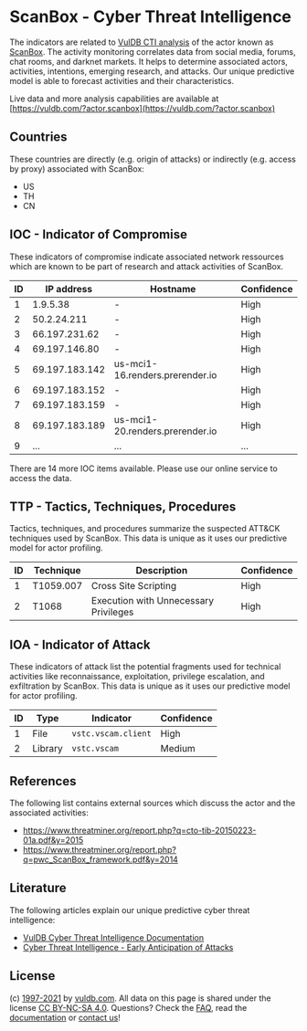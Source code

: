 # ScanBox - Cyber Threat Intelligence

The indicators are related to [VulDB CTI analysis](https://vuldb.com/?doc.cti) of the actor known as [ScanBox](https://vuldb.com/?actor.scanbox). The activity monitoring correlates data from social media, forums, chat rooms, and darknet markets. It helps to determine associated actors, activities, intentions, emerging research, and attacks. Our unique predictive model is able to forecast activities and their characteristics.

Live data and more analysis capabilities are available at [https://vuldb.com/?actor.scanbox](https://vuldb.com/?actor.scanbox)

## Countries

These countries are directly (e.g. origin of attacks) or indirectly (e.g. access by proxy) associated with ScanBox:

* US
* TH
* CN

## IOC - Indicator of Compromise

These indicators of compromise indicate associated network ressources which are known to be part of research and attack activities of ScanBox.

ID | IP address | Hostname | Confidence
-- | ---------- | -------- | ----------
1 | 1.9.5.38 | - | High
2 | 50.2.24.211 | - | High
3 | 66.197.231.62 | - | High
4 | 69.197.146.80 | - | High
5 | 69.197.183.142 | us-mci1-16.renders.prerender.io | High
6 | 69.197.183.152 | - | High
7 | 69.197.183.159 | - | High
8 | 69.197.183.189 | us-mci1-20.renders.prerender.io | High
9 | ... | ... | ...

There are 14 more IOC items available. Please use our online service to access the data.

## TTP - Tactics, Techniques, Procedures

Tactics, techniques, and procedures summarize the suspected ATT&CK techniques used by ScanBox. This data is unique as it uses our predictive model for actor profiling.

ID | Technique | Description | Confidence
-- | --------- | ----------- | ----------
1 | T1059.007 | Cross Site Scripting | High
2 | T1068 | Execution with Unnecessary Privileges | High

## IOA - Indicator of Attack

These indicators of attack list the potential fragments used for technical activities like reconnaissance, exploitation, privilege escalation, and exfiltration by ScanBox. This data is unique as it uses our predictive model for actor profiling.

ID | Type | Indicator | Confidence
-- | ---- | --------- | ----------
1 | File | `vstc.vscam.client` | High
2 | Library | `vstc.vscam` | Medium

## References

The following list contains external sources which discuss the actor and the associated activities:

* https://www.threatminer.org/report.php?q=cto-tib-20150223-01a.pdf&y=2015
* https://www.threatminer.org/report.php?q=pwc_ScanBox_framework.pdf&y=2014

## Literature

The following articles explain our unique predictive cyber threat intelligence:

* [VulDB Cyber Threat Intelligence Documentation](https://vuldb.com/?doc.cti)
* [Cyber Threat Intelligence - Early Anticipation of Attacks](https://www.scip.ch/en/?labs.20201022)

## License

(c) [1997-2021](https://vuldb.com/?doc.changelog) by [vuldb.com](https://vuldb.com/?doc.about). All data on this page is shared under the license [CC BY-NC-SA 4.0](https://creativecommons.org/licenses/by-nc-sa/4.0/). Questions? Check the [FAQ](https://vuldb.com/?doc.faq), read the [documentation](https://vuldb.com/?doc) or [contact us](https://vuldb.com/?contact)!
